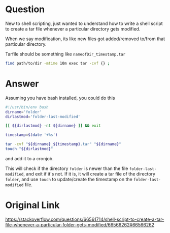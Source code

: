 # Question
New to shell scripting, just wanted to understand how to write a shell script to create a tar file whenever a particular directory gets modified.

When we say modification, its like new files got added/removed to/from that particular directory.

Tarfile should be something like `nameofDir_timestamp.tar`

```bash
find path/to/dir -mtime 10m exec tar -cvf {} ;
```

# Answer
Assuming you have bash installed, you could do this
```bash
#!/usr/bin/env bash
dirname='folder'
dirlastmod='folder-last-modified'

[[ ${dirlastmod} -nt ${dirname} ]] && exit

timestamp=$(date '+%s')

tar -cvf "${dirname}_${timestamp}.tar" "${dirname}"
touch "${dirlastmod}"
```
and add it to a cronjob.

This will check if the directory `folder` is newer than the file `folder-last-modified`, and exit if it's not. If it is, it will create a tar file of the directory `folder`, and use `touch` to update/create the timestamp on the `folder-last-modified` file.

# Original Link
https://stackoverflow.com/questions/66561714/shell-script-to-create-a-tar-file-whenever-a-particular-folder-gets-modified/66566262#66566262
